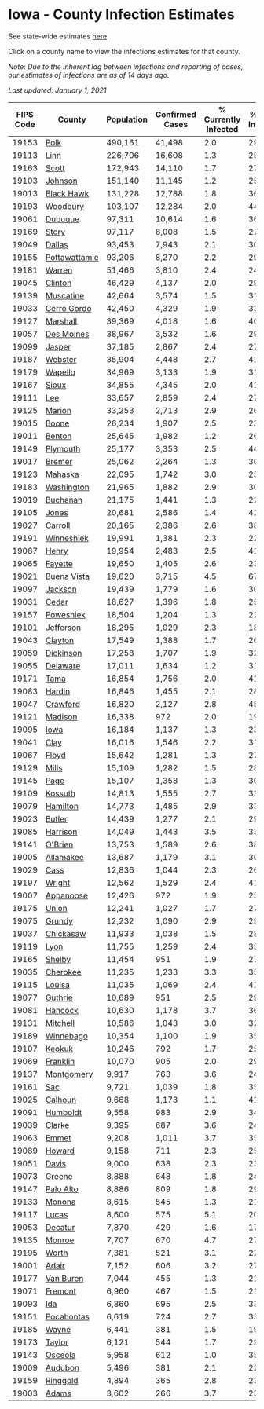 # Iowa - County Infection Estimates

See state-wide estimates [here](/infections/us-ia).

Click on a county name to view the infections estimates for that county.

*Note: Due to the inherent lag between infections and reporting of cases, our estimates of infections are as of 14 days ago.*

*Last updated: January 1, 2021*

|   FIPS Code |                         County |   Population |   Confirmed Cases |   % Currently Infected |   % Total Infected |
|-------------|--------------------------------|--------------|-------------------|------------------------|--------------------|
|       19153 |                   [Polk](polk) |      490,161 |            41,498 |                    2.0 |               29.6 |
|       19113 |                   [Linn](linn) |      226,706 |            16,608 |                    1.3 |               25.6 |
|       19163 |                 [Scott](scott) |      172,943 |            14,110 |                    1.7 |               27.3 |
|       19103 |             [Johnson](johnson) |      151,140 |            11,145 |                    1.2 |               25.8 |
|       19013 |       [Black Hawk](black-hawk) |      131,228 |            12,788 |                    1.8 |               36.2 |
|       19193 |           [Woodbury](woodbury) |      103,107 |            12,284 |                    2.0 |               44.9 |
|       19061 |             [Dubuque](dubuque) |       97,311 |            10,614 |                    1.6 |               36.5 |
|       19169 |                 [Story](story) |       97,117 |             8,008 |                    1.5 |               27.6 |
|       19049 |               [Dallas](dallas) |       93,453 |             7,943 |                    2.1 |               30.3 |
|       19155 | [Pottawattamie](pottawattamie) |       93,206 |             8,270 |                    2.2 |               29.3 |
|       19181 |               [Warren](warren) |       51,466 |             3,810 |                    2.4 |               24.3 |
|       19045 |             [Clinton](clinton) |       46,429 |             4,137 |                    2.0 |               29.6 |
|       19139 |         [Muscatine](muscatine) |       42,664 |             3,574 |                    1.5 |               31.3 |
|       19033 |     [Cerro Gordo](cerro-gordo) |       42,450 |             4,329 |                    1.9 |               33.9 |
|       19127 |           [Marshall](marshall) |       39,369 |             4,018 |                    1.6 |               40.3 |
|       19057 |       [Des Moines](des-moines) |       38,967 |             3,532 |                    1.6 |               29.8 |
|       19099 |               [Jasper](jasper) |       37,185 |             2,867 |                    2.4 |               27.2 |
|       19187 |             [Webster](webster) |       35,904 |             4,448 |                    2.7 |               41.9 |
|       19179 |             [Wapello](wapello) |       34,969 |             3,133 |                    1.9 |               31.9 |
|       19167 |                 [Sioux](sioux) |       34,855 |             4,345 |                    2.0 |               41.6 |
|       19111 |                     [Lee](lee) |       33,657 |             2,859 |                    2.4 |               27.9 |
|       19125 |               [Marion](marion) |       33,253 |             2,713 |                    2.9 |               26.6 |
|       19015 |                 [Boone](boone) |       26,234 |             1,907 |                    2.5 |               23.6 |
|       19011 |               [Benton](benton) |       25,645 |             1,982 |                    1.2 |               26.2 |
|       19149 |           [Plymouth](plymouth) |       25,177 |             3,353 |                    2.5 |               44.6 |
|       19017 |               [Bremer](bremer) |       25,062 |             2,264 |                    1.3 |               30.9 |
|       19123 |             [Mahaska](mahaska) |       22,095 |             1,742 |                    3.0 |               25.7 |
|       19183 |       [Washington](washington) |       21,965 |             1,882 |                    2.9 |               30.4 |
|       19019 |           [Buchanan](buchanan) |       21,175 |             1,441 |                    1.3 |               22.7 |
|       19105 |                 [Jones](jones) |       20,681 |             2,586 |                    1.4 |               42.8 |
|       19027 |             [Carroll](carroll) |       20,165 |             2,386 |                    2.6 |               38.5 |
|       19191 |       [Winneshiek](winneshiek) |       19,991 |             1,381 |                    2.3 |               22.7 |
|       19087 |                 [Henry](henry) |       19,954 |             2,483 |                    2.5 |               41.0 |
|       19065 |             [Fayette](fayette) |       19,650 |             1,405 |                    2.6 |               23.4 |
|       19021 |     [Buena Vista](buena-vista) |       19,620 |             3,715 |                    4.5 |               67.1 |
|       19097 |             [Jackson](jackson) |       19,439 |             1,779 |                    1.6 |               30.2 |
|       19031 |                 [Cedar](cedar) |       18,627 |             1,396 |                    1.8 |               25.0 |
|       19157 |         [Poweshiek](poweshiek) |       18,504 |             1,204 |                    1.3 |               22.7 |
|       19101 |         [Jefferson](jefferson) |       18,295 |             1,029 |                    2.3 |               18.1 |
|       19043 |             [Clayton](clayton) |       17,549 |             1,388 |                    1.7 |               26.1 |
|       19059 |         [Dickinson](dickinson) |       17,258 |             1,707 |                    1.9 |               32.7 |
|       19055 |           [Delaware](delaware) |       17,011 |             1,634 |                    1.2 |               31.6 |
|       19171 |                   [Tama](tama) |       16,854 |             1,756 |                    2.0 |               41.6 |
|       19083 |               [Hardin](hardin) |       16,846 |             1,455 |                    2.1 |               28.6 |
|       19047 |           [Crawford](crawford) |       16,820 |             2,127 |                    2.8 |               45.9 |
|       19121 |             [Madison](madison) |       16,338 |               972 |                    2.0 |               19.1 |
|       19095 |                   [Iowa](iowa) |       16,184 |             1,137 |                    1.3 |               23.7 |
|       19041 |                   [Clay](clay) |       16,016 |             1,546 |                    2.2 |               31.7 |
|       19067 |                 [Floyd](floyd) |       15,642 |             1,281 |                    1.3 |               27.1 |
|       19129 |                 [Mills](mills) |       15,109 |             1,282 |                    1.5 |               28.0 |
|       19145 |                   [Page](page) |       15,107 |             1,358 |                    1.3 |               30.1 |
|       19109 |             [Kossuth](kossuth) |       14,813 |             1,555 |                    2.7 |               33.3 |
|       19079 |           [Hamilton](hamilton) |       14,773 |             1,485 |                    2.9 |               33.3 |
|       19023 |               [Butler](butler) |       14,439 |             1,277 |                    2.1 |               29.3 |
|       19085 |           [Harrison](harrison) |       14,049 |             1,443 |                    3.5 |               33.1 |
|       19141 |             [O'Brien](o'brien) |       13,753 |             1,589 |                    2.6 |               38.3 |
|       19005 |         [Allamakee](allamakee) |       13,687 |             1,179 |                    3.1 |               30.7 |
|       19029 |                   [Cass](cass) |       12,836 |             1,044 |                    2.3 |               26.2 |
|       19197 |               [Wright](wright) |       12,562 |             1,529 |                    2.4 |               41.7 |
|       19007 |         [Appanoose](appanoose) |       12,426 |               972 |                    1.9 |               25.9 |
|       19175 |                 [Union](union) |       12,241 |             1,027 |                    1.7 |               27.5 |
|       19075 |               [Grundy](grundy) |       12,232 |             1,090 |                    2.9 |               29.3 |
|       19037 |         [Chickasaw](chickasaw) |       11,933 |             1,038 |                    1.5 |               28.6 |
|       19119 |                   [Lyon](lyon) |       11,755 |             1,259 |                    2.4 |               35.0 |
|       19165 |               [Shelby](shelby) |       11,454 |               951 |                    1.9 |               27.7 |
|       19035 |           [Cherokee](cherokee) |       11,235 |             1,233 |                    3.3 |               35.6 |
|       19115 |               [Louisa](louisa) |       11,035 |             1,069 |                    2.4 |               41.4 |
|       19077 |             [Guthrie](guthrie) |       10,689 |               951 |                    2.5 |               29.9 |
|       19081 |             [Hancock](hancock) |       10,630 |             1,178 |                    3.7 |               36.3 |
|       19131 |           [Mitchell](mitchell) |       10,586 |             1,043 |                    3.0 |               32.0 |
|       19189 |         [Winnebago](winnebago) |       10,354 |             1,100 |                    1.9 |               35.1 |
|       19107 |               [Keokuk](keokuk) |       10,246 |               792 |                    1.7 |               25.6 |
|       19069 |           [Franklin](franklin) |       10,070 |               905 |                    2.0 |               29.5 |
|       19137 |       [Montgomery](montgomery) |        9,917 |               763 |                    3.6 |               24.2 |
|       19161 |                     [Sac](sac) |        9,721 |             1,039 |                    1.8 |               35.2 |
|       19025 |             [Calhoun](calhoun) |        9,668 |             1,173 |                    1.1 |               41.2 |
|       19091 |           [Humboldt](humboldt) |        9,558 |               983 |                    2.9 |               34.1 |
|       19039 |               [Clarke](clarke) |        9,395 |               687 |                    3.6 |               24.0 |
|       19063 |                 [Emmet](emmet) |        9,208 |             1,011 |                    3.7 |               35.6 |
|       19089 |               [Howard](howard) |        9,158 |               711 |                    2.3 |               25.7 |
|       19051 |                 [Davis](davis) |        9,000 |               638 |                    2.3 |               23.5 |
|       19073 |               [Greene](greene) |        8,888 |               648 |                    1.8 |               24.4 |
|       19147 |         [Palo Alto](palo-alto) |        8,886 |               809 |                    1.8 |               29.6 |
|       19133 |               [Monona](monona) |        8,615 |               545 |                    1.3 |               21.3 |
|       19117 |                 [Lucas](lucas) |        8,600 |               575 |                    5.1 |               20.8 |
|       19053 |             [Decatur](decatur) |        7,870 |               429 |                    1.6 |               17.5 |
|       19135 |               [Monroe](monroe) |        7,707 |               670 |                    4.7 |               27.2 |
|       19195 |                 [Worth](worth) |        7,381 |               521 |                    3.1 |               22.8 |
|       19001 |                 [Adair](adair) |        7,152 |               606 |                    3.2 |               27.4 |
|       19177 |         [Van Buren](van-buren) |        7,044 |               455 |                    1.3 |               21.8 |
|       19071 |             [Fremont](fremont) |        6,960 |               467 |                    1.5 |               21.6 |
|       19093 |                     [Ida](ida) |        6,860 |               695 |                    2.5 |               33.1 |
|       19151 |       [Pocahontas](pocahontas) |        6,619 |               724 |                    2.7 |               35.7 |
|       19185 |                 [Wayne](wayne) |        6,441 |               381 |                    1.5 |               19.0 |
|       19173 |               [Taylor](taylor) |        6,121 |               544 |                    1.7 |               29.8 |
|       19143 |             [Osceola](osceola) |        5,958 |               612 |                    1.0 |               35.1 |
|       19009 |             [Audubon](audubon) |        5,496 |               381 |                    2.1 |               22.5 |
|       19159 |           [Ringgold](ringgold) |        4,894 |               365 |                    2.8 |               23.7 |
|       19003 |                 [Adams](adams) |        3,602 |               266 |                    3.7 |               23.3 |
